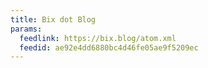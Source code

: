 ```yaml
---
title: Bix dot Blog
params:
  feedlink: https://bix.blog/atom.xml
  feedid: ae92e4dd6880bc4d46fe05ae9f5209ec
---
```

